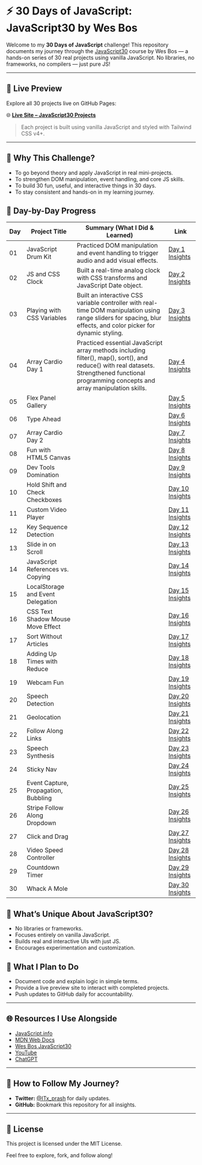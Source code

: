 # ⚡ **30 Days of JavaScript: JavaScript30 by Wes Bos**

Welcome to my **30 Days of JavaScript** challenge! This repository documents my journey through the [JavaScript30](https://javascript30.com/) course by Wes Bos — a hands-on series of 30 real projects using vanilla JavaScript. No libraries, no frameworks, no compilers — just pure JS!

---

## 🔗 Live Preview

Explore all 30 projects live on GitHub Pages:

🌐 **[Live Site – JavaScript30 Projects](https://itx-prash.github.io/30daysofvanillajs/)**

> Each project is built using vanilla JavaScript and styled with Tailwind CSS v4+.

---

## 🚀 **Why This Challenge?**

- To go beyond theory and apply JavaScript in real mini-projects.
- To strengthen DOM manipulation, event handling, and core JS skills.
- To build 30 fun, useful, and interactive things in 30 days.
- To stay consistent and hands-on in my learning journey.

## 📅 **Day-by-Day Progress**

| Day | Project Title                        | Summary (What I Did & Learned)                                                                                                                                                               | Link                                             |
| --- | ------------------------------------ | -------------------------------------------------------------------------------------------------------------------------------------------------------------------------------------------- | ------------------------------------------------ |
| 01  | JavaScript Drum Kit                  | Practiced DOM manipulation and event handling to trigger audio and add visual effects.                                                                                                       | [Day 1 Insights](./Day-01/)                      |
| 02  | JS and CSS Clock                     | Built a real-time analog clock with CSS transforms and JavaScript Date object.                                                                                                               | [Day 2 Insights](./javascript30-journey/Day-02/) |
| 03  | Playing with CSS Variables           | Built an interactive CSS variable controller with real-time DOM manipulation using range sliders for spacing, blur effects, and color picker for dynamic styling.                            | [Day 3 Insights](./javascript30-journey/Day-03/) |
| 04  | Array Cardio Day 1                   | Practiced essential JavaScript array methods including filter(), map(), sort(), and reduce() with real datasets. Strengthened functional programming concepts and array manipulation skills. | [Day 4 Insights](./javascript30-journey/Day-04/) |
| 05  | Flex Panel Gallery                   |                                                                                                                                                                                              | [Day 5 Insights](./Day-05/)                      |
| 06  | Type Ahead                           |                                                                                                                                                                                              | [Day 6 Insights](./Day-06/)                      |
| 07  | Array Cardio Day 2                   |                                                                                                                                                                                              | [Day 7 Insights](./Day-07/)                      |
| 08  | Fun with HTML5 Canvas                |                                                                                                                                                                                              | [Day 8 Insights](./Day-08/)                      |
| 09  | Dev Tools Domination                 |                                                                                                                                                                                              | [Day 9 Insights](./Day-09/)                      |
| 10  | Hold Shift and Check Checkboxes      |                                                                                                                                                                                              | [Day 10 Insights](./Day-10/)                     |
| 11  | Custom Video Player                  |                                                                                                                                                                                              | [Day 11 Insights](./Day-11/)                     |
| 12  | Key Sequence Detection               |                                                                                                                                                                                              | [Day 12 Insights](./Day-12/)                     |
| 13  | Slide in on Scroll                   |                                                                                                                                                                                              | [Day 13 Insights](./Day-13/)                     |
| 14  | JavaScript References vs. Copying    |                                                                                                                                                                                              | [Day 14 Insights](./Day-14/)                     |
| 15  | LocalStorage and Event Delegation    |                                                                                                                                                                                              | [Day 15 Insights](./Day-15/)                     |
| 16  | CSS Text Shadow Mouse Move Effect    |                                                                                                                                                                                              | [Day 16 Insights](./Day-16/)                     |
| 17  | Sort Without Articles                |                                                                                                                                                                                              | [Day 17 Insights](./Day-17/)                     |
| 18  | Adding Up Times with Reduce          |                                                                                                                                                                                              | [Day 18 Insights](./Day-18/)                     |
| 19  | Webcam Fun                           |                                                                                                                                                                                              | [Day 19 Insights](./Day-19/)                     |
| 20  | Speech Detection                     |                                                                                                                                                                                              | [Day 20 Insights](./Day-20/)                     |
| 21  | Geolocation                          |                                                                                                                                                                                              | [Day 21 Insights](./Day-21/)                     |
| 22  | Follow Along Links                   |                                                                                                                                                                                              | [Day 22 Insights](./Day-22/)                     |
| 23  | Speech Synthesis                     |                                                                                                                                                                                              | [Day 23 Insights](./Day-23/)                     |
| 24  | Sticky Nav                           |                                                                                                                                                                                              | [Day 24 Insights](./Day-24/)                     |
| 25  | Event Capture, Propagation, Bubbling |                                                                                                                                                                                              | [Day 25 Insights](./Day-25/)                     |
| 26  | Stripe Follow Along Dropdown         |                                                                                                                                                                                              | [Day 26 Insights](./Day-26/)                     |
| 27  | Click and Drag                       |                                                                                                                                                                                              | [Day 27 Insights](./Day-27/)                     |
| 28  | Video Speed Controller               |                                                                                                                                                                                              | [Day 28 Insights](./Day-28/)                     |
| 29  | Countdown Timer                      |                                                                                                                                                                                              | [Day 29 Insights](./Day-29/)                     |
| 30  | Whack A Mole                         |                                                                                                                                                                                              | [Day 30 Insights](./Day-30/)                     |

## 🔧 **What’s Unique About JavaScript30?**

- No libraries or frameworks.
- Focuses entirely on vanilla JavaScript.
- Builds real and interactive UIs with just JS.
- Encourages experimentation and customization.

## 🧠 **What I Plan to Do**

- Document code and explain logic in simple terms.
- Provide a live preview site to interact with completed projects.
- Push updates to GitHub daily for accountability.

---

## 🌐 **Resources I Use Alongside**

- [JavaScript.info](https://javascript.info/)
- [MDN Web Docs](https://developer.mozilla.org/en-US/docs/Web/JavaScript)
- [Wes Bos JavaScript30](https://javascript30.com/)
- [YouTube](https://www.youtube.com/)
- [ChatGPT](https://chat.openai.com/)

---

## 🔗 **How to Follow My Journey?**

- **Twitter:** [@ITx_prash](https://twitter.com/ITx_prash) for daily updates.
- **GitHub:** Bookmark this repository for all insights.

---

## 📝 **License**

This project is licensed under the MIT License.

Feel free to explore, fork, and follow along!
